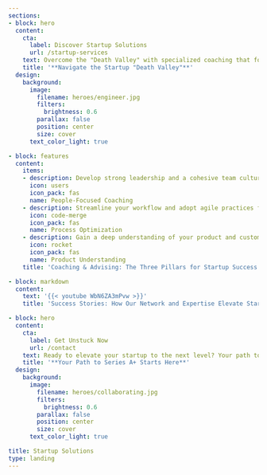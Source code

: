 ```yaml
---
sections:
- block: hero
  content:
    cta:
      label: Discover Startup Solutions
      url: /startup-services
    text: Overcome the "Death Valley" with specialized coaching that focuses on people, process, and product.
    title: '**Navigate the Startup "Death Valley"**'
  design:
    background:
      image:
        filename: heroes/engineer.jpg
        filters:
          brightness: 0.6
        parallax: false
        position: center
        size: cover
      text_color_light: true

- block: features
  content:
    items:
    - description: Develop strong leadership and a cohesive team culture to drive success.
      icon: users
      icon_pack: fas
      name: People-Focused Coaching
    - description: Streamline your workflow and adopt agile practices for efficient and effective development.
      icon: code-merge
      icon_pack: fas
      name: Process Optimization
    - description: Gain a deep understanding of your product and customers to deliver the real user stories.
      icon: rocket
      icon_pack: fas
      name: Product Understanding
    title: 'Coaching & Advising: The Three Pillars for Startup Success'

- block: markdown
  content:
    text: '{{< youtube WbN6ZA3mPvw >}}'
    title: 'Success Stories: How Our Network and Expertise Elevate Startups'

- block: hero
  content:
    cta:
      label: Get Unstuck Now
      url: /contact
    text: Ready to elevate your startup to the next level? Your path to Series A+ starts with a conversation.
    title: '**Your Path to Series A+ Starts Here**'
  design:
    background:
      image:
        filename: heroes/collaborating.jpg
        filters:
          brightness: 0.6
        parallax: false
        position: center
        size: cover
      text_color_light: true

title: Startup Solutions
type: landing
---
```

